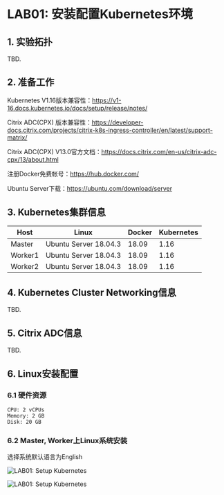 # LAB01: 安装配置Kubernetes环境

## 1. 实验拓扑
TBD.

## 2. 准备工作
Kubernetes V1.16版本兼容性：https://v1-16.docs.kubernetes.io/docs/setup/release/notes/

Citrix ADC(CPX) 版本兼容性：https://developer-docs.citrix.com/projects/citrix-k8s-ingress-controller/en/latest/support-matrix/

Citrix ADC(CPX) V13.0官方文档：https://docs.citrix.com/en-us/citrix-adc-cpx/13/about.html

注册Docker免费帐号：https://hub.docker.com/

Ubuntu Server下载：https://ubuntu.com/download/server

## 3. Kubernetes集群信息
|Host                              |Linux                                |Docker                                |Kubernetes                                |
|------------------------------------|------------------------------------|------------------------------------|------------------------------------|
|Master                              |Ubuntu Server 18.04.3                                |18.09                                |1.16                                |
|Worker1                              |Ubuntu Server 18.04.3                                |18.09                                |1.16                                |
|Worker2                              |Ubuntu Server 18.04.3                                |18.09                                |1.16                                |

## 4. Kubernetes Cluster Networking信息
TBD.

## 5. Citrix ADC信息
TBD.

## 6. Linux安装配置
### 6.1 硬件资源

    CPU: 2 vCPUs
    Memory: 2 GB
    Disk: 20 GB
    
### 6.2 Master, Worker上Linux系统安装

选择系统默认语言为English

![LAB01: Setup Kubernetes](https://github.com/yazshen/citrix-adc-kubernetes/blob/master/images/lab01-setup-kubernetes-01.png)


![LAB01: Setup Kubernetes](https://github.com/yazshen/citrix-adc-kubernetes/blob/master/images/lab01-setup-kubernetes-02.png)

